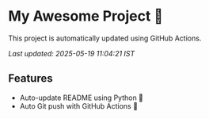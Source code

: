 # My Awesome Project 🚀

This project is automatically updated using GitHub Actions.

_Last updated: 2025-05-19 11:04:21 IST_

## Features
- Auto-update README using Python 🐍
- Auto Git push with GitHub Actions 🤖
